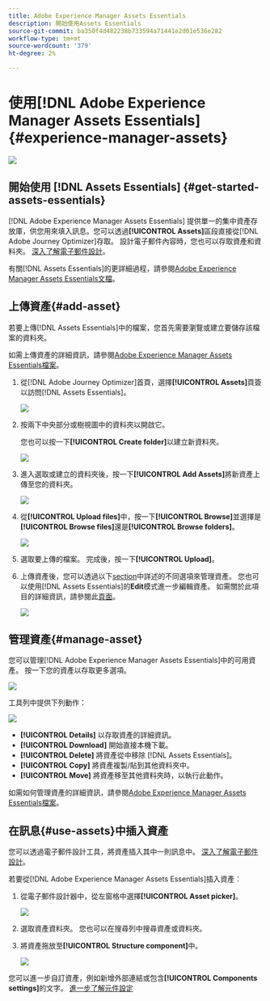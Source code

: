 ```yaml
---
title: Adobe Experience Manager Assets Essentials
description: 開始使用Assets Essentials
source-git-commit: ba350f4d482238b733594a71441e2d01e536e282
workflow-type: tm+mt
source-wordcount: '379'
ht-degree: 2%

---
```


# 使用[!DNL Adobe Experience Manager Assets Essentials] {#experience-manager-assets}

![](assets/do-not-localize/badge.png)

## 開始使用 [!DNL Assets Essentials] {#get-started-assets-essentials}

[!DNL Adobe Experience Manager Assets Essentials] 提供單一的集中資產存放庫，供您用來填入訊息。您可以透過&#x200B;**[!UICONTROL Assets]**&#x200B;區段直接從[!DNL Adobe Journey Optimizer]存取。 設計電子郵件內容時，您也可以存取資產和資料夾。 [深入了解電子郵件設計](design-emails.md)。

有關[!DNL Assets Essentials]的更詳細過程，請參閱[Adobe Experience Manager Assets Essentials文檔](https://experienceleague.adobe.com/docs/experience-manager-assets-essentials/help/introduction.html)。

## 上傳資產{#add-asset}

若要上傳[!DNL Assets Essentials]中的檔案，您首先需要瀏覽或建立要儲存該檔案的資料夾。

如需上傳資產的詳細資訊，請參閱[Adobe Experience Manager Assets Essentials檔案](https://experienceleague.adobe.com/docs/experience-manager-assets-essentials/help/add-delete-assets.html)。

1. 從[!DNL Adobe Journey Optimizer]首頁，選擇&#x200B;**[!UICONTROL Assets]**&#x200B;頁簽以訪問[!DNL Assets Essentials]。

   ![](assets/media_library_1.png)

1. 按兩下中央部分或樹視圖中的資料夾以開啟它。

   您也可以按一下&#x200B;**[!UICONTROL Create folder]**&#x200B;以建立新資料夾。

   ![](assets/media_library_8.png)

1. 進入選取或建立的資料夾後，按一下&#x200B;**[!UICONTROL Add Assets]**&#x200B;將新資產上傳至您的資料夾。

   ![](assets/media_library_2.png)

1. 從&#x200B;**[!UICONTROL Upload files]**&#x200B;中，按一下&#x200B;**[!UICONTROL Browse]**&#x200B;並選擇是&#x200B;**[!UICONTROL Browse files]**&#x200B;還是&#x200B;**[!UICONTROL Browse folders]**。

   ![](assets/media_library_3.png)

1. 選取要上傳的檔案。 完成後，按一下&#x200B;**[!UICONTROL Upload]**。

1. 上傳資產後，您可以透過以下[section](#manage-asset)中詳述的不同選項來管理資產。 您也可以使用[!DNL Assets Essentials]的&#x200B;**Edit**&#x200B;模式進一步編輯資產。 如需關於此項目的詳細資訊，請參閱此[頁面](#edit-assets)。

   ![](assets/media_library_12.png)

## 管理資產{#manage-asset}

您可以管理[!DNL Adobe Experience Manager Assets Essentials]中的可用資產。 按一下您的資產以存取更多選項。

![](assets/media_library_12.png)

工具列中提供下列動作：

![](assets/media_library_4.png)

* **[!UICONTROL Details]** 以存取資產的詳細資訊。
* **[!UICONTROL Download]** 開始直接本機下載。
* **[!UICONTROL Delete]** 將資產從中移除 [!DNL Assets Essentials]。
* **[!UICONTROL Copy]** 將資產複製/貼到其他資料夾中。
* **[!UICONTROL Move]** 將資產移至其他資料夾時，以執行此動作。

如需如何管理資產的詳細資訊，請參閱[Adobe Experience Manager Assets Essentials檔案](https://experienceleague.adobe.com/docs/experience-manager-assets-essentials/help/manage-assets.html)。

## 在訊息{#use-assets}中插入資產

您可以透過電子郵件設計工具，將資產插入其中一則訊息中。 [深入了解電子郵件設計](design-emails.md)。

若要從[!DNL Adobe Experience Manager Assets Essentials]插入資產：

1. 從電子郵件設計器中，從左窗格中選擇&#x200B;**[!UICONTROL Asset picker]**。

   ![](assets/media_library_5.png)

1. 選取資產資料夾。 您也可以在搜尋列中搜尋資產或資料夾。

1. 將資產拖放至&#x200B;**[!UICONTROL Structure component]**&#x200B;中。

   ![](assets/media_library_6.png)

您可以進一步自訂資產，例如新增外部連結或包含&#x200B;**[!UICONTROL Components settings]**&#x200B;的文字。 [進一步了解元件設定](content-components.md)

<!--

## Edit and modify assets {#edit-assets}

Your assets can be edited through the **[!UICONTROL Edit mode]** in [!DNL Assets Essentials]. Through this mode, you can crop, resize and rotate your asset. Click the **[!UICONTROL Edit]** button to access the editing mode of your asset.

![](assets/media_library_10.png)

Following actions are available in the toolbar:

![](assets/media_library_11.png)

* **[!UICONTROL Start crop]** to focus on only the content you want in your asset.
* **[!UICONTROL Rotate left]** to rotate your asset counter-clockwise by 90 degrees.
* **[!UICONTROL Rotate right]** to rotate your asset clockwise by 90 degrees.
* **[!UICONTROL Flip vertically]** to vertically mirror your asset.
* **[!UICONTROL Flip horizontally]** to horizontally mirror your asset.
* **[!UICONTROL Launch map]** to insert an image map. For more on this, refer to the [Add image maps](https://experienceleague.adobe.com/docs/experience-manager-65/assets/using/image-maps.html?lang=en#using) documentation.

## Share assets {#share-assets}

When using the Media library, each asset is saved in folders or sub-folders. You can choose to share your folders and which level of access to assign.

For more information on how to share access to your folders, refer to this page.

-->
